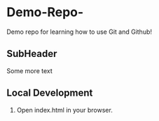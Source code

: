 # Demo-Repo-
Demo repo for learning how to use Git and Github!

## SubHeader

Some more text

## Local Development
1. Open index.html in your browser.